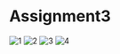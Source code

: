 # Assignment3
![1](https://user-images.githubusercontent.com/73024371/198902986-efd190c4-c06c-432a-8b0e-9f8ca546f5f7.jpg)
![2](https://user-images.githubusercontent.com/73024371/198902990-ed9a219c-8c13-4bac-920e-93aa86b9e6f1.jpg)
![3](https://user-images.githubusercontent.com/73024371/198902996-0f6ba177-f034-428b-b90a-4f5a794fd811.jpg)
![4](https://user-images.githubusercontent.com/73024371/198903000-af071028-1788-4c34-90a7-546b7c93ad00.jpg)


